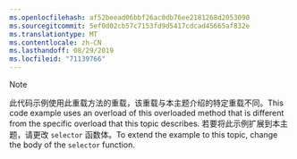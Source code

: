 ```yaml
---
ms.openlocfilehash: af52beead06bbf26ac0db76ee2181268d2053090
ms.sourcegitcommit: 5ef0d02cb57c7153fd9d5417cdcad45665af832e
ms.translationtype: MT
ms.contentlocale: zh-CN
ms.lasthandoff: 08/29/2019
ms.locfileid: "71139766"
---
```

> [!NOTE]
>  <span data-ttu-id="95b07-101">此代码示例使用此重载方法的重载，该重载与本主题介绍的特定重载不同。</span><span class="sxs-lookup"><span data-stu-id="95b07-101">This code example uses an overload of this overloaded method that is different from the specific overload that this topic describes.</span></span> <span data-ttu-id="95b07-102">若要将此示例扩展到本主题，请更改 `selector` 函数体。</span><span class="sxs-lookup"><span data-stu-id="95b07-102">To extend the example to this topic, change the body of the `selector` function.</span></span>